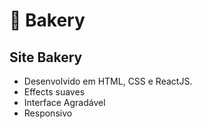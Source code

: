 # :pretzel: Bakery

## Site Bakery
- Desenvolvido em HTML, CSS e ReactJS.
- Effects suaves
- Interface Agradável
- Responsivo 
